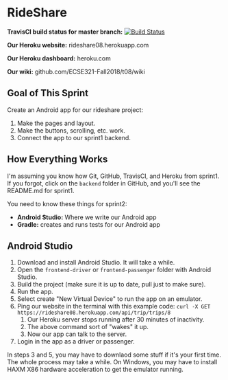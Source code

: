 # RideShare

**TravisCI build status for master branch:** [![Build Status](https://travis-ci.com/ECSE321-Fall2018/t08.svg?token=atEt1SppUvzajjRzBkhC&branch=master)](https://travis-ci.com/ECSE321-Fall2018/t08)

**Our Heroku website:** rideshare08.herokuapp.com

**Our Heroku dashboard:** heroku.com

**Our wiki:** github.com/ECSE321-Fall2018/t08/wiki

## Goal of This Sprint
Create an Android app for our rideshare project:
1. Make the pages and layout.
2. Make the buttons, scrolling, etc. work.
3. Connect the app to our sprint1 backend.

## How Everything Works
I'm assuming you know how Git, GitHub, TravisCI, and Heroku from sprint1. If you forgot, click on the `backend` folder in GitHub, and you'll see the README.md for sprint1.

You need to know these things for sprint2:
- **Android Studio:** Where we write our Android app
- **Gradle:** creates and runs tests for our Android app

## Android Studio
1. Download and install Android Studio. It will take a while.
2. Open the `frontend-driver` or `frontend-passenger` folder with Android Studio.
3. Build the project (make sure it is up to date, pull just to make sure).
4. Run the app.
5. Select create "New Virtual Device" to run the app on an emulator.
5. Ping our website in the terminal with this example code: `curl -X GET https://rideshare08.herokuapp.com/api/trip/trips/8`
    1. Our Heroku server stops running after 30 minutes of inactivity.
    2. The above command sort of "wakes" it up.
    3. Now our app can talk to the server.
6. Login in the app as a driver or passenger.

In steps 3 and 5, you may have to downlaod some stuff if it's your first time.
The whole process may take a while.
On Windows, you may have to install HAXM X86 hardware acceleration to get the emulator running.
